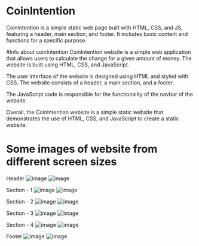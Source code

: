 # CoinIntention
CoinIntention is a simple static web page built with HTML, CSS, and JS, featuring a header, main section, and footer. It includes basic content and functions for a specific purpose.


#Info about coinIntention
CoinIntention website is a simple web application that allows users to calculate the change for a given amount of money. The website is built using HTML, CSS, and JavaScript.

The user interface of the website is designed using HTML and styled with CSS. The website consists of a header, a main section, and a footer. 

The JavaScript code is responsible for the functionality of the navbar of the website. 

Overall, the CoinIntention website is a simple static website that demonstrates the use of HTML, CSS, and JavaScript to create a static website.

# Some images of website from different screen sizes

Header
![image](https://user-images.githubusercontent.com/97262201/222870481-ce8a337f-bbf5-492f-8d78-ac5709155396.png)
![image](https://user-images.githubusercontent.com/97262201/222870590-33f191c7-c54f-45ec-b661-c9ec348c5208.png)



Section - 1
![image](https://user-images.githubusercontent.com/97262201/222870491-bc71ead0-9af3-417e-8eeb-b6b7a145bd87.png)
![image](https://user-images.githubusercontent.com/97262201/222870625-fff624fb-8472-4f7d-82e5-f57eb54a7da8.png)



Section - 2
![image](https://user-images.githubusercontent.com/97262201/222870504-1e1d9e69-bb2f-4c2b-916f-a6a254f7f402.png)
![image](https://user-images.githubusercontent.com/97262201/222870650-2b4e065e-8ad9-4163-a51d-79a3318ca303.png)



Section - 3
![image](https://user-images.githubusercontent.com/97262201/222870523-412d382c-5a32-4b03-a63c-784fd60cc871.png)
![image](https://user-images.githubusercontent.com/97262201/222870672-c0b7e645-aec0-48bf-adcb-57ad03e03a75.png)



Section - 4
![image](https://user-images.githubusercontent.com/97262201/222870538-b4e39dee-f466-4400-9597-5c25f9839aaf.png)
![image](https://user-images.githubusercontent.com/97262201/222870690-20ec0075-8e0e-417a-a475-9897547bc17b.png)


Footer
![image](https://user-images.githubusercontent.com/97262201/222870550-bd3a7e00-5ca1-4c11-910c-4d17b4cdd575.png)
![image](https://user-images.githubusercontent.com/97262201/222870693-9926af83-4698-45c1-932d-ab80cb5d37b0.png)


